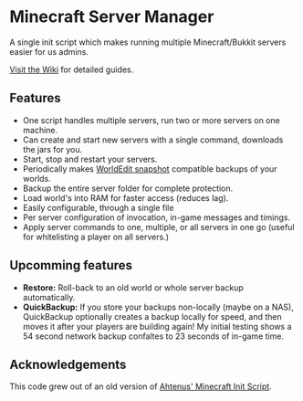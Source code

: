 # Minecraft Server Manager

A single init script which makes running multiple Minecraft/Bukkit servers easier for us admins.

[Visit the Wiki][wiki] for detailed guides.

## Features

* One script handles multiple servers, run two or more servers on one machine.
* Can create and start new servers with a single command, downloads the jars for you.
* Start, stop and restart your servers.
* Periodically makes [WorldEdit snapshot][we-snapshot] compatible backups of your worlds.
* Backup the entire server folder for complete protection.
* Load world's into RAM for faster access (reduces lag).
* Easily configurable, through a single file
* Per server configuration of invocation, in-game messages and timings.
* Apply server commands to one, multiple, or all servers in one go (useful for whitelisting a player on all servers.)

## Upcomming features

* **Restore:** Roll-back to an old world or whole server backup automatically.
* **QuickBackup:** If you store your backups non-locally (maybe on a NAS), QuickBackup optionally creates a backup locally for speed, and then moves it after your players are building again! My initial testing shows a 54 second network backup confaltes to 23 seconds of in-game time.

## Acknowledgements

This code grew out of an old version of [Ahtenus' Minecraft Init Script][ahtenus-minecraft-init].

[we-snapshot]: http://wiki.sk89q.com/wiki/WorldEdit/Snapshots
[ahtenus-minecraft-init]: https://github.com/Ahtenus/minecraft-init
[wiki]: https://github.com/marcuswhybrow/minecraft-server-manager/wiki